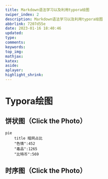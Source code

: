 ```yaml
---
title: Markdown语法学习以及利用typora绘图
swiper_index: 2
description: Markdown语法学习以及利用typora绘图
abbrlink: 7207d55e
date: 2023-01-16 18:40:46
updated:
type:
comments:
keywords:
top_img:
mathjax:
katex:
aside:
aplayer:
highlight_shrink:
---
```


# Typora绘图

## 饼状图（Click the Photo）

```mermaid
pie
	title 暗网占比
	"色情":452
	"毒品":1265
	"比特币":569
```

## 时序图（Click the Photo）

```flow
```







